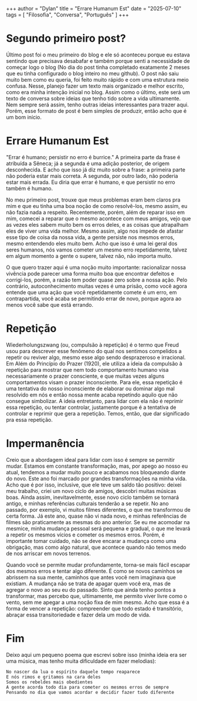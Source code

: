 +++
author = "Dylan"
title = "Errare Humanum Est"
date = "2025-07-10"
tags = [
    "Filosofia", "Conversa", "Português"
]
+++

# Segundo primeiro post?

Último post foi o meu primeiro do blog e ele só aconteceu porque eu estava sentindo que precisava desabafar e também porque senti a necessidade de começar logo o blog 
(No dia do post tinha completado exatamente 2 meses que eu tinha configurado o blog inteiro no meu github).
O post não saiu muito bem como eu queria, foi feito muito rápido e com uma estrutura meio confusa. Nesse, planejo fazer um texto mais organizado e melhor escrito, como
era minha intenção inicial no blog.
Assim como o último, este será um texto de conversa sobre ideias que tenho tido sobre a vida ultimamente. Nem sempre será assim, tenho outras ideias interessantes para trazer aqui.
Porém, esse formato de post é bem simples de produzir, então acho que é um bom início.

# Errare Humanum Est

"Errar é humano; persistir no erro é burrice." A primeira parte da frase é atribuída a Sêneca; já a segunda é uma adição posterior, de origem desconhecida.
E acho que isso já diz muito sobre a frase: a primeira parte não poderia estar mais correta. A segunda, por outro lado, não poderia estar mais errada.
Eu diria que errar é humano, e que persistir no erro também é humano.

No meu primeiro post, trouxe que meus problemas eram bem claros pra mim e que eu tinha uma boa noção de como resolvê-los, mesmo assim, eu não fazia nada a respeito.
Recentemente, porém, além de reparar isso em mim, comecei a reparar que o mesmo acontece com meus amigos, vejo que as vezes eles sabem muito bem os erros deles, 
e as coisas que atrapalham eles de viver uma vida melhor. Mesmo assim, algo nos impede de afastar esse tipo de coisa da nossa vida,
a gente persiste nos mesmos erros, mesmo entendendo eles muito bem.
Acho que isso é uma lei geral dos seres humanos, nós vamos cometer um mesmo erro repetidamente, 
talvez em algum momento a gente o supere, talvez não, não importa muito.

O que quero trazer aqui é uma noção muito importante: racionalizar nossa vivência pode parecer uma forma muito boa que encontrar defeitos e corrigi-los, porém,
a razão tem poder quase zero sobre a nossa ação.
Pelo contrário, autoconhecimento muitas vezes é uma prisão, como você agora entende que uma ação que você repetidamente comete é um erro,
em contrapartida, você acaba se permitindo errar de novo, porque agora ao menos você sabe que está errando. 

# Repetição

Wiederholungszwang (ou, compulsão à repetição) é o termo que Freud usou para descrever esse fenômeno do qual nos sentimos compelidos a repetir ou reviver algo,
mesmo esse algo sendo desprazeroso e irracional. Em Além do Princípio do Prazer (1920), ele utiliza a ideia da compulsão à repetição
para mostrar que nem todo comportamento humano visa
necessariamente o prazer consciente, e que muitas vezes alguns comportamentos visam o prazer inconsciente. Para ele, essa repetição é uma tentativa do nosso
inconsciente de elaborar ou dominar algo mal resolvido em nós e então nossa mente acaba repetindo aquilo que não consegue simbolizar.
A ideia entretanto, para lidar com ela não é reprimir essa repetição, ou tentar controlar, justamente porque é a tentativa de controlar e reprimir que gera a
repetição. Temos, então, que dar significado pra essa repetição.

# Impermanência

Creio que a abordagem ideal para lidar com isso é sempre se permitir mudar.
Estamos em constante transformação, mas, por apego ao nosso eu atual, 
tendemos a mudar muito pouco e acabamos nos bloqueando diante do novo.
Este ano foi marcado por grandes transformações na minha vida.
Acho que é por isso, inclusive, que ele teve um saldo tão positivo: deixei meu trabalho, criei um novo ciclo de amigos, descobri muitas músicas boas.
Ainda assim, inevitavelmente, esse novo ciclo também se tornará antigo, e minhas referências culturais tenderão a se repetir.
No ano passado, por exemplo, vi muitos filmes diferentes, o que me transformou de certa forma.
Já este ano, quase não vi nada novo, e minhas referências de filmes são praticamente as mesmas do ano anterior.
Se eu me acomodar na mesmice, minha mudança pessoal será pequena e gradual, o que me levará a repetir os mesmos vícios e cometer os mesmos erros.
Porém, é importante tomar cuidado, não se deve encarar a mudança como uma obrigação,
mas como algo natural, que acontece quando não temos medo de nos arriscar em novos terrenos.

Quando você se permite mudar profundamente, torna-se mais fácil escapar dos mesmos erros e tentar algo diferente.
É como se novos caminhos se abrissem na sua mente, caminhos que antes você nem imaginava que existiam.
A mudança não se trata de apagar quem você era, mas de agregar o novo ao seu eu do passado.
Sinto que ainda tenho pontos a transformar, mas percebo que, ultimamente, me permito viver livre como o vento,
sem me apegar a uma noção fixa de mim mesmo.
Acho que essa é a forma de vencer a repetição: compreender que todo estado é transitório, abraçar essa transitoriedade e fazer dela um modo de vida.

# Fim
Deixo aqui um pequeno poema que escrevi sobre isso (minha ideia era ser uma música, mas tenho muita dificuldade em fazer melodias):

    No nascer da lua o espírito daquele tempo reaparece
    E nós rimos e gritamos na cara deles
    Somos os rebeldes mais obedientes
    A gente acorda todo dia para cometer os mesmos erros de sempre
    Pensando no dia que vamos acordar e decidir fazer tudo diferente

